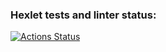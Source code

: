 ### Hexlet tests and linter status:
[![Actions Status](https://github.com/Ler44ikk92/java-project-61/actions/workflows/hexlet-check.yml/badge.svg)](https://github.com/Ler44ikk92/java-project-61/actions)